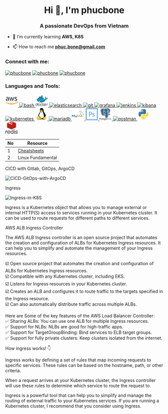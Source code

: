 <h1 align="center">Hi 👋, I'm phucbone</h1>
<h3 align="center">A passionate DevOps from Vietnam</h3>

- 🌱 I’m currently learning **AWS, K8S**

- 📫 How to reach me **phuc.bone@gmail.com**

<h3 align="left">Connect with me:</h3>
<p align="left">
<a href="https://twitter.com/phucbone" target="blank"><img align="center" src="https://raw.githubusercontent.com/rahuldkjain/github-profile-readme-generator/master/src/images/icons/Social/twitter.svg" alt="phucbone" height="30" width="40" /></a>
<a href="https://linkedin.com/in/phucbone" target="blank"><img align="center" src="https://raw.githubusercontent.com/rahuldkjain/github-profile-readme-generator/master/src/images/icons/Social/linked-in-alt.svg" alt="phucbone" height="30" width="40" /></a>
<a href="https://fb.com/phucbone" target="blank"><img align="center" src="https://raw.githubusercontent.com/rahuldkjain/github-profile-readme-generator/master/src/images/icons/Social/facebook.svg" alt="phucbone" height="30" width="40" /></a>
</p>

<h3 align="left">Languages and Tools:</h3>
<p align="left"> <a href="https://aws.amazon.com" target="_blank" rel="noreferrer"> <img src="https://raw.githubusercontent.com/devicons/devicon/master/icons/amazonwebservices/amazonwebservices-original-wordmark.svg" alt="aws" width="40" height="40"/> </a> <a href="https://www.gnu.org/software/bash/" target="_blank" rel="noreferrer"> <img src="https://www.vectorlogo.zone/logos/gnu_bash/gnu_bash-icon.svg" alt="bash" width="40" height="40"/> </a> <a href="https://www.docker.com/" target="_blank" rel="noreferrer"> <img src="https://raw.githubusercontent.com/devicons/devicon/master/icons/docker/docker-original-wordmark.svg" alt="docker" width="40" height="40"/> </a> <a href="https://www.elastic.co" target="_blank" rel="noreferrer"> <img src="https://www.vectorlogo.zone/logos/elastic/elastic-icon.svg" alt="elasticsearch" width="40" height="40"/> </a> <a href="https://git-scm.com/" target="_blank" rel="noreferrer"> <img src="https://www.vectorlogo.zone/logos/git-scm/git-scm-icon.svg" alt="git" width="40" height="40"/> </a> <a href="https://grafana.com" target="_blank" rel="noreferrer"> <img src="https://www.vectorlogo.zone/logos/grafana/grafana-icon.svg" alt="grafana" width="40" height="40"/> </a> <a href="https://www.jenkins.io" target="_blank" rel="noreferrer"> <img src="https://www.vectorlogo.zone/logos/jenkins/jenkins-icon.svg" alt="jenkins" width="40" height="40"/> </a> <a href="https://www.elastic.co/kibana" target="_blank" rel="noreferrer"> <img src="https://www.vectorlogo.zone/logos/elasticco_kibana/elasticco_kibana-icon.svg" alt="kibana" width="40" height="40"/> </a> <a href="https://kubernetes.io" target="_blank" rel="noreferrer"> <img src="https://www.vectorlogo.zone/logos/kubernetes/kubernetes-icon.svg" alt="kubernetes" width="40" height="40"/> </a> <a href="https://www.linux.org/" target="_blank" rel="noreferrer"> <img src="https://raw.githubusercontent.com/devicons/devicon/master/icons/linux/linux-original.svg" alt="linux" width="40" height="40"/> </a> <a href="https://mariadb.org/" target="_blank" rel="noreferrer"> <img src="https://www.vectorlogo.zone/logos/mariadb/mariadb-icon.svg" alt="mariadb" width="40" height="40"/> </a> <a href="https://www.mysql.com/" target="_blank" rel="noreferrer"> <img src="https://raw.githubusercontent.com/devicons/devicon/master/icons/mysql/mysql-original-wordmark.svg" alt="mysql" width="40" height="40"/> </a> <a href="https://www.photoshop.com/en" target="_blank" rel="noreferrer"> <img src="https://raw.githubusercontent.com/devicons/devicon/master/icons/photoshop/photoshop-line.svg" alt="photoshop" width="40" height="40"/> </a> <a href="https://www.postgresql.org" target="_blank" rel="noreferrer"> <img src="https://raw.githubusercontent.com/devicons/devicon/master/icons/postgresql/postgresql-original-wordmark.svg" alt="postgresql" width="40" height="40"/> </a> <a href="https://postman.com" target="_blank" rel="noreferrer"> <img src="https://www.vectorlogo.zone/logos/getpostman/getpostman-icon.svg" alt="postman" width="40" height="40"/> </a> <a href="https://www.python.org" target="_blank" rel="noreferrer"> <img src="https://raw.githubusercontent.com/devicons/devicon/master/icons/python/python-original.svg" alt="python" width="40" height="40"/> </a> <a href="https://redis.io" target="_blank" rel="noreferrer"> <img src="https://raw.githubusercontent.com/devicons/devicon/master/icons/redis/redis-original-wordmark.svg" alt="redis" width="40" height="40"/> </a> </p>

No|Resource
---|---
1|[Cheatsheets](https://phucbone.github.io/Cheatsheets/)
2|Linux Fundamental

CICD with Gitlab, GitOps, ArgoCD

![CICD-GitOps-with-ArgoCD](https://github.com/phucbone/phucbone.github.io/assets/50442086/8555bf83-c2ee-4966-ac25-e8fabf55284b)

Ingress

![Ingress-in-K8S](https://github.com/phucbone/phucbone.github.io/assets/50442086/2977744c-f468-4bd7-85d7-d3a2723a0631)

Ingress is a Kubernetes object that allows you to manage external or internal HTTP(S) access to services running in your Kubernetes cluster. It can be used to route requests for different paths to different services.

AWS ALB Ingress Controller

The AWS ALB Ingress controller is an open source project that automates the creation and configuration of ALBs for Kubernetes Ingress resources. It can help you to simplify and automate the management of your Ingress resources.

☑️ Open source project that automates the creation and configuration of ALBs for Kubernetes Ingress resources.<br/>
☑️ Compatible with any Kubernetes cluster, including EKS.<br/>
☑️ Listens for Ingress resources in your Kubernetes cluster.<br/>
☑️ Creates an ALB and configures it to route traffic to the targets specified in the Ingress resource.<br/>
☑️ Can also automatically distribute traffic across multiple ALBs.<br/>

Here are Some of the key features of the AWS Load Balancer Controller:<br/>
✅ Sharing ALBs: You can use one ALB for multiple Ingress resources.<br/>
✅ Support for NLBs: NLBs are good for high-traffic apps.<br/>
✅ Support for TargetGroupBinding: Bind services to ELB target groups.<br/>
✅ Support for fully private clusters: Keep clusters isolated from the internet.<br/>

How ingress works! 👇

Ingress works by defining a set of rules that map incoming requests to specific services. These rules can be based on the hostname, path, or other criteria.

When a request arrives at your Kubernetes cluster, the Ingress controller will use these rules to determine which service to route the request to.

Ingress is a powerful tool that can help you to simplify and manage the routing of external traffic to your Kubernetes services. If you are running a Kubernetes cluster, I recommend that you consider using Ingress.
